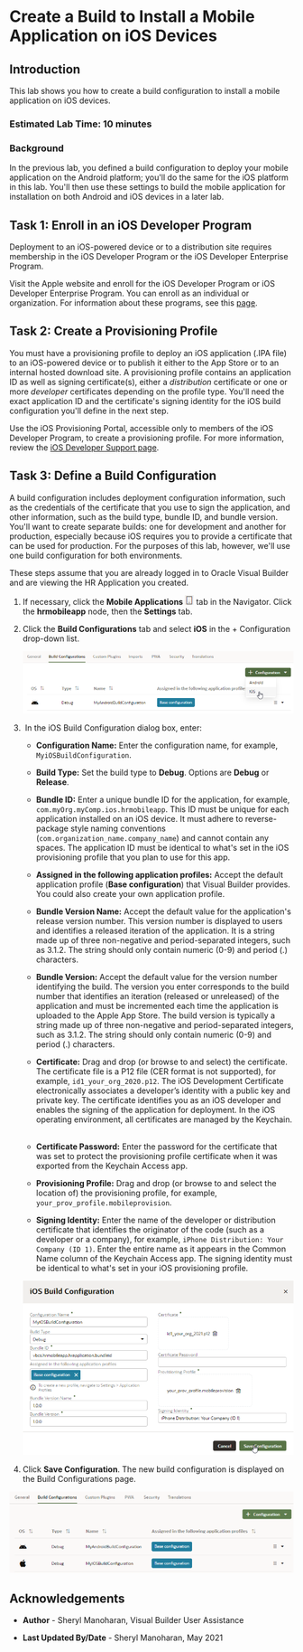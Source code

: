# Create a Build to Install a Mobile Application on iOS Devices

## Introduction

This lab shows you how to create a build configuration to install a mobile application on iOS devices. 

### Estimated Lab Time:  10 minutes

### Background

In the previous lab, you defined a build configuration to deploy your mobile application on the Android platform; you'll do the same for the iOS platform in this lab. You'll then use these settings to build the mobile application for installation on both Android and iOS devices in a later lab.

## Task 1: Enroll in an iOS Developer Program

Deployment to an iOS-powered device or to a distribution site requires membership in the iOS Developer Program or the iOS Developer Enterprise Program.

Visit the Apple website and enroll for the iOS Developer Program or iOS Developer Enterprise Program. You can enroll as an individual or organization. For information about these programs, see this [page](https://developer.apple.com/programs/).

## Task 2: Create a Provisioning Profile

You must have a provisioning profile to deploy an iOS application (.IPA file) to an iOS-powered device or to publish it either to the App Store or to an internal hosted download site. A provisioning profile contains an application ID as well as signing certificate(s), either a *distribution* certificate or one or more *developer* certificates depending on the profile type. You'll need the exact application ID and the certificate's signing identity for the iOS build configuration you'll define in the next step.

Use the iOS Provisioning Portal, accessible only to members of the iOS Developer Program, to create a provisioning profile. For more information, review the [iOS Developer Support page](https://developer.apple.com/support/).

## Task 3: Define a Build Configuration

A build configuration includes deployment configuration information, such as the credentials of the certificate that you use to sign the application, and other information, such as the build type, bundle ID, and bundle version. You'll want to create separate builds: one for development and another for production, especially because iOS requires you to provide a certificate that can be used for production. For the purposes of this lab, however, we'll use one build configuration for both environments.

These steps assume that you are already logged in to Oracle Visual Builder and are viewing the HR Application you created.

1.  If necessary, click the **Mobile Applications ![](images/vbcsio_mob_mob_icon.png)** tab in the Navigator. Click the **hrmobileapp** node, then the **Settings** tab.

2.  Click the **Build Configurations** tab and select **iOS** in the + Configuration drop-down list.

    ![](images/vbcsio_mob_bp_s1.png)

3.   In the iOS Build Configuration dialog box, enter:
    -   **Configuration Name:** Enter the configuration name, for example, `MyiOSBuildConfiguration`.
    -   **Build Type:** Set the build type to **Debug**. Options are **Debug** or **Release**.
    -   **Bundle ID:** Enter a unique bundle ID for the application, for example, `com.myOrg.myComp.ios.hrmobileapp`. This ID must be unique for each application installed on an iOS device. It must adhere to reverse-package style naming conventions (`com.organization_name.company_name`) and cannot contain any spaces. The application ID must be identical to what's set in the iOS provisioning profile that you plan to use for this app.   

    -   **Assigned in the following application profiles:** Accept the default application profile (**Base configuration**) that Visual Builder provides. You could also create your own application profile.
    -   **Bundle Version Name:** Accept the default value for the application's release version number. This version number is displayed to users and identifies a released iteration of the application. It is a string made up of three non-negative and period-separated integers, such as 3.1.2. The string should only contain numeric (0-9) and period (.) characters.
    -   **Bundle Version:** Accept the default value for the version number identifying the build. The version you enter corresponds to the build number that identifies an iteration (released or unreleased) of the application and must be incremented each time the application is uploaded to the Apple App Store. The build version is typically a string made up of three non-negative and period-separated integers, such as 3.1.2. The string should only contain numeric (0-9) and period (.) characters. 
    -   **Certificate:** Drag and drop (or browse to and select) the certificate. The certificate file is a P12 file (CER format is not supported), for example, `id1_your_org_2020.p12`. The iOS Development Certificate electronically associates a developer’s identity with a public key and private key. The certificate identifies you as an iOS developer and enables the signing of the application for deployment. In the iOS operating environment, all certificates are managed by the Keychain.  
    -   **Certificate Password:** Enter the password for the certificate that was set to protect the provisioning profile certificate when it was exported from the Keychain Access app.
    -   **Provisioning Profile:** Drag and drop (or browse to and select the location of) the provisioning profile, for example, `your_prov_profile.mobileprovision`.
    -   **Signing Identity:** Enter the name of the developer or distribution certificate that identifies the originator of the code (such as a developer or a company), for example, `iPhone Distribution: Your Company (ID 1)`. Enter the entire name as it appears in the Common Name column of the Keychain Access app. The signing identity must be identical to what's set in your iOS provisioning profile.

    ![](images/vbcsio_mob_bp_s2.png)

4.  Click **Save Configuration**. The new build configuration is displayed on the Build Configurations page.

  ![](images/vbcsio_mob_bp_result.png)

## Acknowledgements
* **Author** - Sheryl Manoharan, Visual Builder User Assistance

* **Last Updated By/Date** - Sheryl Manoharan, May 2021
